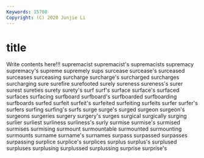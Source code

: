 ```yaml
---
Keywords: 15708
Copyright: (C) 2020 Junjie Li
---
```


# title

Write contents here!!!
supremacist 
supremacist's 
supremacists 
supremacy
supremacy's 
supreme 
supremely 
sups 
surcease 
surcease's 
surceased 
surceases 
surceasing 
surcharge
surcharge's 
surcharged 
surcharges 
surcharging 
sure 
surefire 
surefooted 
surely 
sureness 
sureness's
surer 
surest 
sureties 
surety 
surety's 
surf 
surf's 
surface 
surface's 
surfaced
surfaces 
surfacing 
surfboard 
surfboard's 
surfboarded 
surfboarding 
surfboards 
surfed 
surfeit 
surfeit's
surfeited 
surfeiting 
surfeits 
surfer 
surfer's 
surfers 
surfing 
surfing's 
surfs 
surge
surge's 
surged 
surgeon 
surgeon's 
surgeons 
surgeries 
surgery 
surgery's 
surges 
surgical
surgically 
surging 
surlier 
surliest 
surliness 
surliness's 
surly 
surmise 
surmise's 
surmised
surmises 
surmising 
surmount 
surmountable 
surmounted 
surmounting 
surmounts 
surname 
surname's 
surnames
surpass 
surpassed 
surpasses 
surpassing 
surplice 
surplice's 
surplices 
surplus 
surplus's 
surplused
surpluses 
surplusing 
surplussed 
surplussing 
surprise 
surprise's 
